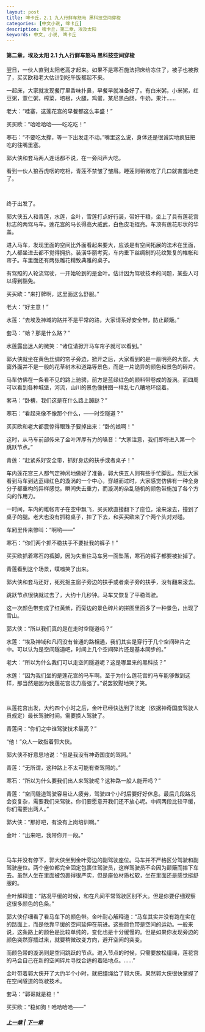 ```yaml
---
layout: post
title: 啤卡丘，2.1 九人行鲜车怒马 黑科技空间穿梭
categories: [中文小说, 啤卡丘]
description: 啤卡丘，第二章，埃及太阳
keywords: 中文, 小说, 啤卡丘
---
```


#### 第二章，埃及太阳 2.1 九人行鲜车怒马 黑科技空间穿梭

翌日，一伙人直到太阳老高才起来。如果不是寒石施法把床给冻住了，被子也被掀了，买买欧和老大估计到吃午饭都起不来。

一起床，大家就发现餐厅里香味扑鼻，早餐早就准备好了。有白米粥，小米粥，红豆粥，薏仁粥，榨菜，培根，火腿，鸡蛋，某尼黑白肠，牛奶，果汁……

老大：“哇塞，这莲花宫的早餐都这么丰盛！”

买买欧：“哈哈哈哈——吃吃吃！”

寒石：“不要吃太撑，等一下出发走不动。”嘴里这么说，身体还是很诚实地疯狂把吃的往嘴里塞。

郭大侠和套马两人连话都不说，在一旁闷声大吃。

看到一伙人狼吞虎咽的吃相，青莲不禁皱了皱眉。睡莲则稍微吃了几口就害羞地走了。

<br>

终于出发了。

郭大侠五人和青莲，水莲，金叶，雪莲打点好行装，带好干粮，坐上了具有莲花宫标志的两驾马车。莲花宫的马长得高大威武，白色皮毛锃亮。车顶有莲花形状的华盖。

进入马车，发现里面的空间比外面看起来要大，应该是有空间拓展的法术在里面，九人都坐进去都不觉得拥挤。装潢华丽考究，车内垂下丝绸制的花纹繁复的帷帐和帘子。车里面还有两张雕花精致典雅的桌子。

有驾照的人轮流驾驶，一开始轮到的是金叶。估计因为驾驶技术的问题，某些人可以得到豁免。

买买欧：“来打牌啊，这里面这么舒服。”

老大：“好主意！”

水莲：“去埃及神域的路并不是平常的路，大家请系好安全带，防止颠簸。”

套马：“蛤？那是什么路？”

水莲露出迷人的微笑：“诸位请掀开马车帘子就可以看到。”

郭大侠就坐在黄色丝绸的帘子旁边，掀开之后，大家看到的是一扇明亮的大窗。大窗外面并不是一般的花草树木和道路等景色，而是一片诡异的颜色和景色的碎片。

马车仿佛在一条看不见的路上驰骋，前方是蓝绿红色的颜料带卷成的漩涡。而四周可以看到各种城堡，河流，山川的景色像拼图一样乱七八糟地环绕着。

套马：“卧槽，我们这是在什么路上蹦跶？”

寒石：“看起来像不像那个什么，——时空隧道？”

买买欧和老大都震惊得眼珠子要掉出来：“卧的娘啊！”

这时，从马车前部传来了金叶浑厚有力的嗓音：“大家注意，我们即将进入第一个跳跃节点。”

青莲：“赶紧系好安全带，抓好身边的扶手或者桌子！”

车内莲花宫三人都气定神闲地做好了准备，郭大侠五人则有些手忙脚乱。然后大家看到马车到达蓝绿红色的漩涡的一个中心，穿越而过时，大家感觉仿佛有一种全身分子都重构的异样感觉。瞬间失去重力，而漩涡的杂乱随机的颜色带施加了各个方向的作用力。

一时间，车内的帷帐帘子在空中飘飞，买买欧直接翻下了座位，滚来滚去，撞到了桌子的腿。老大也没有抓稳桌子，摔了下去，和买买欧来了个两个头对对碰。

车厢里传来惨叫：“啊哟——”

寒石：“你们两个抓不稳扶手不要扯我的裤子！”

买买欧抓着寒石的裤脚，因为失重往马车另一面坠落，寒石的裤子都要被扯掉了。

青莲看到这个场景，噗嗤笑了出来。

郭大侠和套马还好，死死抠主窗子旁边的扶手或者桌子旁的扶手，没有翻来滚去。

跳跃节点很快就过去了，大约十几秒钟。马车又恢复了平稳驾驶。

这一次颜色带变成了红黄紫，而旁边的景色碎片的拼图里面多了一种景色，出现了雪山。

郭大侠：“所以我们真的是在走时空隧道吗？”

水莲：“埃及神域和凡间没有普通的路相通，我们其实是穿行于几个空间碎片之中。可以认为是空间隧道吧，时间上几个空间碎片还是基本同步的。”

老大：“所以为什么我们可以走空间隧道呢？这是哪里来的黑科技？”

水莲：“因为我们坐的是莲花宫的马车啊。至于为什么莲花宫的马车能够做到这样，那当然是因为我莲花宫法力高强了。”说罢狡黠地笑了笑。

<br>

从莲花宫出发，大约四个小时之后，金叶已经快达到了法定（依据神奇国度驾驶人员规定）最长驾驶时间。需要换人驾驶了。

青莲问：“你们之中谁驾驶技术最高？”

“他！”众人一致指着郭大侠。

郭大侠不好意思地说：“但是我没有神奇国度的驾照。”

青莲：“无所谓，这种路上不太可能有查驾照的。”

寒石：“所以为什么要我们出人来驾驶呢？这种路一般人能开吗？”

青莲：“空间隧道驾驶容易让人疲劳，驾驶四个小时后要好好休息。最后几段路况会变复杂，需要我们来驾驶。你们要愿意开我们还不放心呢。中间两段比较平缓，你们需要出两人。”

郭大侠：“那好吧，有没有上岗培训啊。”

金叶：“出来吧，我带你开一段。”

<br>

马车并没有停下，郭大侠坐到金叶旁边的副驾驶座位。马车并不严格区分驾驶和副驾驶座位。两个座位都完全固定包裹住驾驶员，这样驾驶员不会因为颠簸而摔下车去。虽然人坐在里面被包裹得很严实，但是座位材质松软，坐在里面还是感觉挺舒服的。

金叶解释道：“路况平缓的时候，和在凡间平常驾驶区别不大。但是你要仔细观察这很多颜色的色条。”

郭大侠仔细看了看马车下的颜色带。金叶耐心解释道：“马车其实并没有跑在实在的路面上，而是依靠平缓的空间延伸在前进。这些颜色带是空间的运动。一般来说，这条路上的颜色是比较单纯的，变化也是十分缓慢的。但是如果你发现旁边的颜色突然穿插过来，就要稍微改变方向，避开空间的突变。

而颜色带的漩涡则是空间跳跃的节点。进入节点的时候，只需要放松缰绳，莲花宫的马会自己在新的空间碎片寻找合适的着陆地点。……”

金叶带着郭大侠开了大约半个小时，就把缰绳给了郭大侠。果然郭大侠很快掌握了在空间隧道的驾驶技术。

套马：“郭哥就是稳！”

买买欧：“稳如狗！哈哈哈哈——”

##### [上一章](/2020/03/22/Pikaqiu-1-8/) | [下一章](/2020/03/25/Pikaqiu-2-2/)